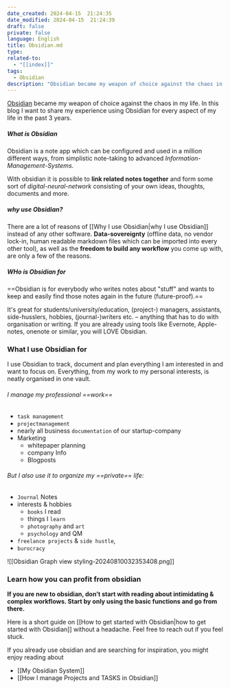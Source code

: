 ```yaml
---
date_created: 2024-04-15  21:24:35
date_modified: 2024-04-15  21:24:39
draft: false
private: false
language: English
title: Obsidian.md
type: 
related-to:
  - "[[index]]"
tags:
  - Obsidian
description: "Obsidian became my weapon of choice against the chaos in my life.."
---
```



[Obsidian](https://obsidian.md/) became my weapon of choice against the chaos in my life.
In this blog I want to share my experience using Obsidian for every aspect of my life in the past 3 years.






##### What is Obsidian

Obsidian is a note app which can be configured and used in a million different ways, from simplistic note-taking to advanced *Information-Management-Systems*. 

With obsidian it is possible to **link related notes together** and form some sort of *digital-neural-network* consisting of your own ideas, thoughts, documents and more.





##### why use Obsidian?
There are a lot of reasons of [[Why I use Obsidian|why I use Obsidian]] instead of any other software. 
**Data-sovereignty** (offline data, no vendor lock-in, human readable markdown files which can be imported into every other tool), as well as the **freedom to build any workflow** you come up with, are only a few of the reasons.

##### WHo is Obsidian for
==Obsidian is for everybody who writes notes about "stuff" and wants to keep and easily find those notes again in the future (future-proof).==


It's great for students/university/education, (project-) managers, assistants, side-husslers, hobbies, (journal-)writers etc. – anything that has to do with organisation or writing. If you are already using tools like Evernote, Apple-notes, onenote or similar, you will LOVE Obsidian.

### What I use Obsidian for
I use Obsidian to track, document and plan everything I am interested in and want to focus on. Everything, from my work to my personal interests, is neatly organised in one vault.



###### I manage my professional ==work==  

- `task management` 
- `projectmanagement` 
- nearly all business `documentation` of our startup-company
- Marketing
	- whitepaper planning
	- company Info
	- Blogposts

###### But I also use it to organize my ==private== life: 
- `Journal` Notes
- interests & hobbies 
	- `books` I read
	- things I `learn` 
	- `photography` and `art` 
	- `psychology` and QM
- `freelance projects` & `side hustle`,
- `burocracy`

![[Obsidian Graph view styling-20240810032353408.png]]

### Learn how you can profit from obsidian

**If you are new to obsidian, don’t start with reading about intimidating & complex workflows. Start by only using the basic functions and go from there.**

Here is a short guide on [[How to get started with Obsidian|how to get started with Obsidian]] without a headache. Feel free to reach out if you feel stuck.

If you already use obsidian and are searching for inspiration, you might enjoy reading about 

- [[My Obsidian System]]
- [[How I manage Projects and TASKS in Obsidian]]

